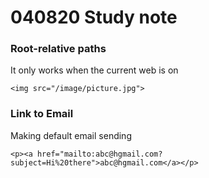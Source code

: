# 040820 Study note

### Root-relative paths
It only works when the current web is on
```
<img src="/image/picture.jpg">
```

### Link to Email
Making default email sending
```
<p><a href="mailto:abc@hgmail.com?subject=Hi%20there">abc@hgmail.com</a></p>
```
